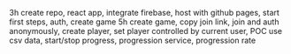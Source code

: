 3h create repo, react app, integrate firebase, host with github pages, start first steps, auth, create game
5h create game, copy join link, join and auth anonymously, create player, set player controlled by current user, POC use csv data, start/stop progress, progression service, progression rate

